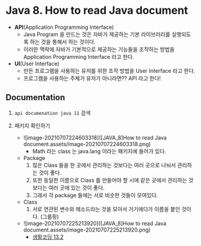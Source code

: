 # Java 8. How to read Java document



- **API**(Application Programming Interface)
  - Java Program 을 만드는 것은 자바가 제공하는 기본 라이브러리를 실행되도록 하는 것을 통해서 하는 것이다.
  - 이러한 맥락에 자바가 기본적으로 제공하는 기능들을 조작하는 방법을 Application Programming Interface 라고 한다.
- **UI**(User Interface)
  - 만든 프로그램을 사용하는 유저를 위한 조작 방법을 User Interface 라고 한다.
  - 프로그램을 사용하는 주체가 유저가 아니라면?? API 라고 한다!





## Documentation 

1. `api documenation java 11` 검색

2. 패키지 확인하기
   - ![image-20210707224603318]([JAVA_8]How to read Java document.assets/image-20210707224603318.png)
     - Math 라는 class 는 java.lang 이라는 패키지에 들어가 있다.
   - Package
     1. 많은 Class 들을 한 곳에서 관리하는 것보다는 여러 곳으로 나눠서 관리하는 것이 좋다.
     2. 또한 동일한 이름으로 Class 를 만들어야 할 시에 같은 곳에서 관리하는 것보다는 여러 곳에 있는 것이 좋다.
     3. 그래서 각 package 들에는 서로 비슷한 것들이 모여있다.
   - Class
     1. 서로 연관된 변수와 메소드라는 것을 모아서 거기에다가 이름을 붙인 것이다. (그룹핑)
   - ![image-20210707225213920]([JAVA_8]How to read Java document.assets/image-20210707225213920.png)
     - [생활코딩 13.2](https://www.youtube.com/watch?v=kSH6-DU68fo&list=PLuHgQVnccGMAIluRRVsC1e79ri-dwnBmR&index=35)
